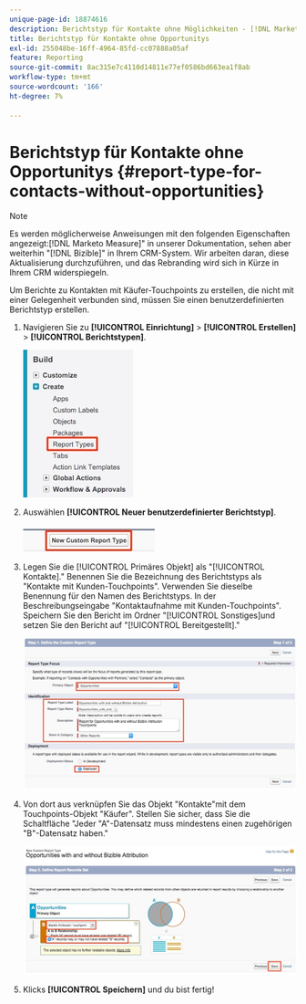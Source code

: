 ```yaml
---
unique-page-id: 18874616
description: Berichtstyp für Kontakte ohne Möglichkeiten - [!DNL Marketo Measure] - Produktdokumentation
title: Berichtstyp für Kontakte ohne Opportunitys
exl-id: 255048be-16ff-4964-85fd-cc07888a05af
feature: Reporting
source-git-commit: 8ac315e7c4110d14811e77ef0586bd663ea1f8ab
workflow-type: tm+mt
source-wordcount: '166'
ht-degree: 7%

---
```


# Berichtstyp für Kontakte ohne Opportunitys {#report-type-for-contacts-without-opportunities}

>[!NOTE]
>
>Es werden möglicherweise Anweisungen mit den folgenden Eigenschaften angezeigt:[!DNL Marketo Measure]&quot; in unserer Dokumentation, sehen aber weiterhin &quot;[!DNL Bizible]&quot; in Ihrem CRM-System. Wir arbeiten daran, diese Aktualisierung durchzuführen, und das Rebranding wird sich in Kürze in Ihrem CRM widerspiegeln.

Um Berichte zu Kontakten mit Käufer-Touchpoints zu erstellen, die nicht mit einer Gelegenheit verbunden sind, müssen Sie einen benutzerdefinierten Berichtstyp erstellen.

1. Navigieren Sie zu **[!UICONTROL Einrichtung]** > **[!UICONTROL Erstellen]** > **[!UICONTROL Berichtstypen]**.

   ![](assets/1.jpg)

1. Auswählen **[!UICONTROL Neuer benutzerdefinierter Berichtstyp]**.

   ![](assets/2.jpg)

1. Legen Sie die [!UICONTROL Primäres Objekt] als &quot;[!UICONTROL Kontakte].&quot; Benennen Sie die Bezeichnung des Berichtstyps als &quot;Kontakte mit Kunden-Touchpoints&quot;. Verwenden Sie dieselbe Benennung für den Namen des Berichtstyps. In der Beschreibungseingabe &quot;Kontaktaufnahme mit Kunden-Touchpoints&quot;. Speichern Sie den Bericht im Ordner &quot;[!UICONTROL Sonstiges]und setzen Sie den Bericht auf &quot;[!UICONTROL Bereitgestellt].&quot;

   ![](assets/3.jpg)

1. Von dort aus verknüpfen Sie das Objekt &quot;Kontakte&quot;mit dem Touchpoints-Objekt &quot;Käufer&quot;. Stellen Sie sicher, dass Sie die Schaltfläche &quot;Jeder &quot;A&quot;-Datensatz muss mindestens einen zugehörigen &quot;B&quot;-Datensatz haben.&quot;

   ![](assets/4.jpg)

1. Klicks **[!UICONTROL Speichern]** und du bist fertig!
